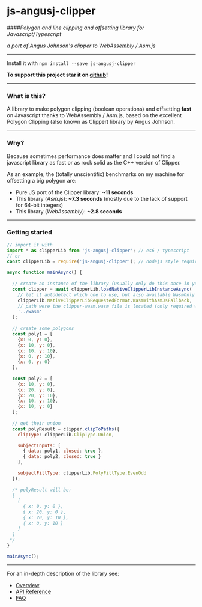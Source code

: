 # js-angusj-clipper
####*Polygon and line clipping and offsetting library for Javascript/Typescript*

*a port of Angus Johnson's clipper to WebAssembly / Asm.js*

---

Install it with ```npm install --save js-angusj-clipper``` 

__To support this project star it on [github](https://github.com/xaviergonz/js-angusj-clipper)!__

---

### What is this?

A library to make polygon clipping (boolean operations) and offsetting **fast** on Javascript thanks 
to WebAssembly / Asm.js, based on the excellent Polygon Clipping (also known as Clipper) library by 
Angus Johnson.

---

### Why?

Because sometimes performance does matter and I could not find a javascript library
as fast or as rock solid as the C++ version of Clipper.

As an example, the (totally unscientific) benchmarks on my machine for offsetting a big polygon are:
* Pure JS port of the Clipper library: **~11 seconds**
* This library (*Asm.js*): **~7.3 seconds** (mostly due to the lack of support for 64-bit integers)
* This library (*WebAssembly*): **~2.8 seconds** 

---

### Getting started

```js
// import it with
import * as clipperLib from 'js-angusj-clipper'; // es6 / typescript
// or
const clipperLib = require('js-angusj-clipper'); // nodejs style require

async function mainAsync() {
  
  // create an instance of the library (usually only do this once in your app)
  const clipper = await clipperLib.loadNativeClipperLibInstanceAsync(
    // let it autodetect which one to use, but also available WasmOnly and AsmJsOnly
    clipperLib.NativeClipperLibRequestedFormat.WasmWithAsmJsFallback,
    // path were the clipper-wasm.wasm file is located (only required with the WASM version)
    '../wasm'
  );
  
  // create some polygons
  const poly1 = [
    {x: 0, y: 0},
    {x: 10, y: 0},
    {x: 10, y: 10},
    {x: 0, y: 10},
    {x: 0, y: 0}
  ];
  
  const poly2 = [
    {x: 10, y: 0},
    {x: 20, y: 0},
    {x: 20, y: 10},
    {x: 10, y: 10},
    {x: 10, y: 0}
  ];
  
  // get their union
  const polyResult = clipper.clipToPaths({
    clipType: clipperLib.ClipType.Union,

    subjectInputs: [ 
      { data: poly1, closed: true },
      { data: poly2, closed: true }
    ],

    subjectFillType: clipperLib.PolyFillType.EvenOdd
  });
  
  /* polyResult will be:
  [
    [
      { x: 0, y: 0 },
      { x: 20, y: 0 },
      { x: 20, y: 10 },
      { x: 0, y: 10 }
    ]
  ]
 */
}

mainAsync();

```

---

For an in-depth description of the library see:

* [Overview](./docs/overview/index.md)
* [API Reference](./docs/apiReference/index.md)
* [FAQ](./docs/faq/index.md)
